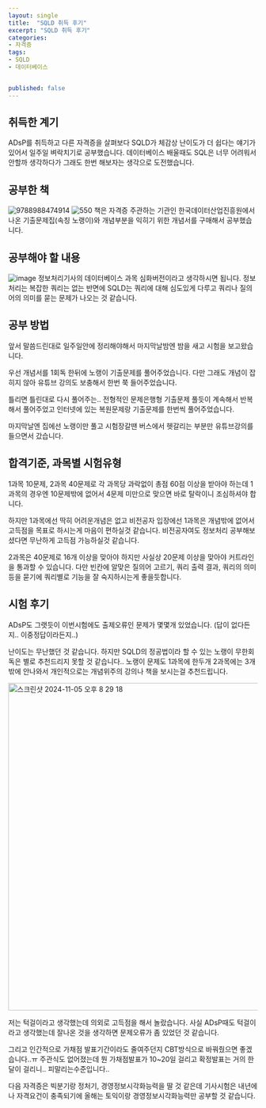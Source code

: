 ```yaml
---
layout: single
title:  "SQLD 취득 후기"
excerpt: "SQLD 취득 후기"
categories: 
- 자격증
tags:
- SQLD
- 데이터베이스


published: false
---
```

## 취득한 계기
ADsP를 취득하고 다른 자격증을 살펴보다 SQLD가 체감상 난이도가 더 쉽다는 얘기가 있어서 일주일 벼락치기로 공부했습니다. 데이터베이스 배울때도 SQL은 너무 어려워서 안할까 생각하다가 그래도 한번 해보자는 생각으로 도전했습니다.

## 공부한 책
![9788988474914](https://github.com/user-attachments/assets/abb99c75-fc61-421e-9b21-3c1f045aff67)
![550](https://github.com/user-attachments/assets/edc9a10b-6d0f-4ee1-8248-b21a00a18921)
책은 자격증 주관하는 기관인 한국데이터산업진흥원에서 나온 기출문제집(속칭 노랭이)와 개념부분을 익히기 위한 개념서를 구매해서 공부했습니다.

## 공부해야 할 내용
![image](https://github.com/user-attachments/assets/aec8de90-c70d-4752-9d10-5b34a79f9643)
정보처리기사의 데이터베이스 과목 심화버전이라고 생각하시면 됩니다. 정보처리는 복잡한 쿼리는 없는 반면에 SQLD는 쿼리에 대해 심도있게 다루고 쿼리나 질의어의 의미를 묻는 문제가 나오는 것 같습니다.

## 공부 방법
앞서 말씀드린대로 일주일안에 정리해야해서 마지막날밤엔 밤을 새고 시험을 보고왔습니다.

우선 개념서를 1회독 한뒤에 노랭이 기출문제를 풀어주었습니다. 다만 그래도 개념이 잡히지 않아 유튜브 강의도 보충해서 한번 쭉 들어주었습니다.

틀리면 틀린대로 다시 풀어주는.. 전형적인 문제은행형 기출문제 풀듯이 계속해서 반복해서 풀어주었고 인터넷에 있는 복원문제랑 기출문제를 한번씩 풀어주었습니다.

마지막날엔 집에선 노랭이만 풀고 시험장갈땐 버스에서 헷갈리는 부분만 유튜브강의를 들으면서 갔습니다.

## 합격기준, 과목별 시험유형
1과목 10문제, 2과목 40문제로
각 과목당 과락없이 총점 60점 이상을 받아야 하는데 1과목의 경우엔 10문제밖에 없어서 4문제 미만으로 맞으면 바로 탈락이니 조심하셔야 합니다.

하지만 1과목에선 딱히 어려운개념은 없고 비전공자 입장에선 1과목은 개념밖에 없어서 고득점을 목표로 하시는게 마음이 편하실것 같습니다. 비전공자여도 정보처리 공부해보셨다면 무난하게 고득점 가능하실것 같습니다.

2과목은 40문제로 16개 이상을 맞아야 하지만 사실상 20문제 이상을 맞아야 커트라인을 통과할 수 있습니다. 다만 빈칸에 알맞은 질의어 고르기, 쿼리 출력 결과, 쿼리의 의미 등을 묻기에 쿼리별로 기능을 잘 숙지하시는게 좋을듯합니다.

## 시험 후기
ADsP도 그랫듯이 이번시험에도 출제오류인 문제가 몇몇개 있었습니다.
(답이 없다든지.. 이중정답이라든지..)

난이도는 무난했던 것 같습니다. 하지만 SQLD의 정공법이라 할 수 있는 노랭이 무한회독은 별로 추천드리지 못할 것 같습니다.. 노랭이 문제도 1과목에 한두개 2과목에는 3개밖에 안나와서 개인적으로는 개념위주의 강의나 책을 보시는걸 추천드립니다.

<img width="662" alt="스크린샷 2024-11-05 오후 8 29 18" src="https://github.com/user-attachments/assets/2570d2fb-ed2a-4d83-a27c-b963ea6a63c5">

저는 턱걸이라고 생각했는데 의외로 고득점을 해서 놀랐습니다. 사실 ADsP때도 턱걸이라고 생각했는데 잘나온 것을 생각하면 문제오류가 좀 있었던 것 같습니다.

그리고 인간적으로 가채점 발표기간이라도 줄여주던지 CBT방식으로 바꿔줬으면 좋겠습니다..ㅠ 주관식도 없어졌는데 뭔 가채점발표가 10~20일 걸리고 확정발표는 거의 한달이 걸리니.. 피말리는수준입니다..

다음 자격증은 빅분기랑 정처기, 경영정보시각화능력을 딸 것 같은데 기사시험은 내년에나 자격요건이 충족되기에 올해는 토익이랑 경영정보시각화능력만 공부할 것 같습니다. 